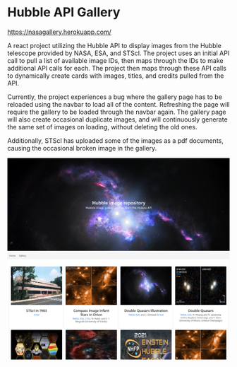 # Hubble API Gallery

https://nasagallery.herokuapp.com/

A react project utilizing the Hubble API to display images from the Hubble telescope provided by NASA, ESA, and STScI.
The project uses an initial API call to pull a list of available image IDs, then maps through the IDs to make additional API calls for each.
The project then maps through these API calls to dynamically create cards with images, titles, and credits pulled from the API.

Currently, the project experiences a bug where the gallery page has to be reloaded using the navbar to load all of the content.
Refreshing the page will require the gallery to be loaded through the navbar again.
The gallery page will also create occasional duplicate images, and will continuously generate the same set of images on loading, without deleting the old ones.

Additionally, STScI has uploaded some of the images as a pdf documents, causing the occasional broken image in the gallery.

![Homepage](./images/gallery-home.png)
![Gallery](./images/gallery-gallery.png)
